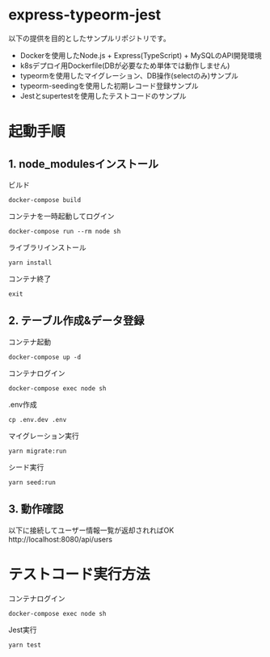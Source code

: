 # express-typeorm-jest
以下の提供を目的としたサンプルリポジトリです。
- Dockerを使用したNode.js + Express(TypeScript) + MySQLのAPI開発環境
- k8sデプロイ用Dockerfile(DBが必要なため単体では動作しません)
- typeormを使用したマイグレーション、DB操作(selectのみ)サンプル
- typeorm-seedingを使用した初期レコード登録サンプル
- Jestとsupertestを使用したテストコードのサンプル

# 起動手順
## 1. node_modulesインストール
ビルド
```
docker-compose build
```

コンテナを一時起動してログイン
```
docker-compose run --rm node sh
```

ライブラリインストール
```
yarn install
```

コンテナ終了
```
exit
```

## 2. テーブル作成&データ登録
コンテナ起動
```
docker-compose up -d
```

コンテナログイン
```
docker-compose exec node sh
```

.env作成
```
cp .env.dev .env
```

マイグレーション実行
```
yarn migrate:run
```

シード実行
```
yarn seed:run
```

## 3. 動作確認
以下に接続してユーザー情報一覧が返却されればOK  
http://localhost:8080/api/users

# テストコード実行方法
コンテナログイン
```
docker-compose exec node sh
```

Jest実行
```
yarn test
```
